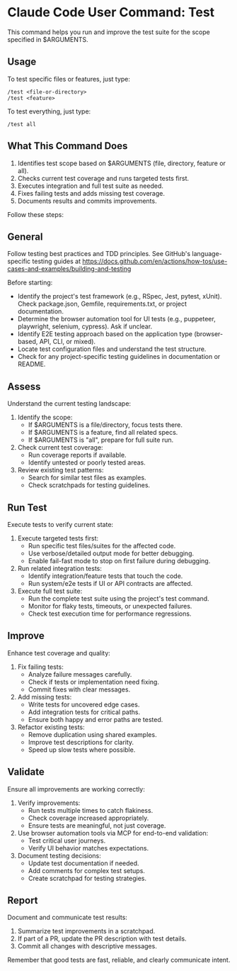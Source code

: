 # Claude Code User Command: Test

This command helps you run and improve the test suite for the scope specified in $ARGUMENTS.

## Usage

To test specific files or features, just type:

```
/test <file-or-directory>
/test <feature>
```

To test everything, just type:

```
/test all
```

## What This Command Does

1. Identifies test scope based on $ARGUMENTS (file, directory, feature or all).
2. Checks current test coverage and runs targeted tests first.
3. Executes integration and full test suite as needed.
4. Fixes failing tests and adds missing test coverage.
5. Documents results and commits improvements.

Follow these steps:

## General

Follow testing best practices and TDD principles. See GitHub's language-specific testing guides at https://docs.github.com/en/actions/how-tos/use-cases-and-examples/building-and-testing

Before starting:

- Identify the project's test framework (e.g., RSpec, Jest, pytest, xUnit). Check package.json, Gemfile, requirements.txt, or project documentation.
- Determine the browser automation tool for UI tests (e.g., puppeteer, playwright, selenium, cypress). Ask if unclear.
- Identify E2E testing approach based on the application type (browser-based, API, CLI, or mixed).
- Locate test configuration files and understand the test structure.
- Check for any project-specific testing guidelines in documentation or README.

## Assess

Understand the current testing landscape:

1. Identify the scope:
    - If $ARGUMENTS is a file/directory, focus tests there.
    - If $ARGUMENTS is a feature, find all related specs.
    - If $ARGUMENTS is "all", prepare for full suite run.
2. Check current test coverage:
    - Run coverage reports if available.
    - Identify untested or poorly tested areas.
3. Review existing test patterns:
    - Search for similar test files as examples.
    - Check scratchpads for testing guidelines.

## Run Test

Execute tests to verify current state:

1. Execute targeted tests first:
    - Run specific test files/suites for the affected code.
    - Use verbose/detailed output mode for better debugging.
    - Enable fail-fast mode to stop on first failure during debugging.
2. Run related integration tests:
    - Identify integration/feature tests that touch the code.
    - Run system/e2e tests if UI or API contracts are affected.
3. Execute full test suite:
    - Run the complete test suite using the project's test command.
    - Monitor for flaky tests, timeouts, or unexpected failures.
    - Check test execution time for performance regressions.

## Improve

Enhance test coverage and quality:

1. Fix failing tests:
    - Analyze failure messages carefully.
    - Check if tests or implementation need fixing.
    - Commit fixes with clear messages.
2. Add missing tests:
    - Write tests for uncovered edge cases.
    - Add integration tests for critical paths.
    - Ensure both happy and error paths are tested.
3. Refactor existing tests:
    - Remove duplication using shared examples.
    - Improve test descriptions for clarity.
    - Speed up slow tests where possible.

## Validate

Ensure all improvements are working correctly:

1. Verify improvements:
    - Run tests multiple times to catch flakiness.
    - Check coverage increased appropriately.
    - Ensure tests are meaningful, not just coverage.
2. Use browser automation tools via MCP for end-to-end validation:
    - Test critical user journeys.
    - Verify UI behavior matches expectations.
3. Document testing decisions:
    - Update test documentation if needed.
    - Add comments for complex test setups.
    - Create scratchpad for testing strategies.

## Report

Document and communicate test results:

1. Summarize test improvements in a scratchpad.
2. If part of a PR, update the PR description with test details.
3. Commit all changes with descriptive messages.

Remember that good tests are fast, reliable, and clearly communicate intent.